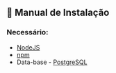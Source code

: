 ## 📌 Manual de Instalação

### Necessário:

- [NodeJS](https://nodejs.org/en/download/)
- [npm](https://www.npmjs.com/package/download)
- Data-base - [PostgreSQL](https://www.postgresql.org/download/)
